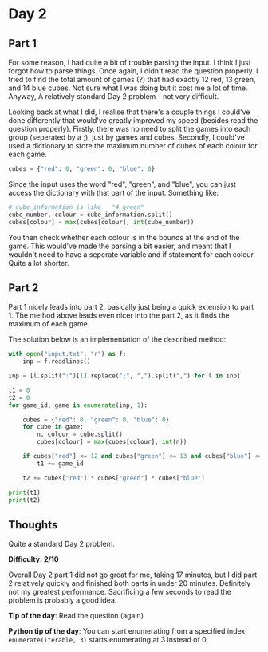 # Day 2



## Part 1

For some reason, I had quite a bit of trouble parsing the input. I think I just forgot how to parse things. Once again, I didn't read the question properly. I tried to find the total amount of games (?) that had exactly 12 red, 13 green, and 14 blue cubes. Not sure what I was doing but it cost me a lot of time. Anyway, A relatively standard Day 2 problem - not very difficult.

Looking back at what I did, I realise that there's a couple things I could've done differently that would've greatly improved my speed (besides read the question properly). Firstly, there was no need to split the games into each group (seperated by a ;), just by games and cubes. Secondly, I could've used a dictionary to store the maximum number of cubes of each colour for each game. 
```python
cubes = {"red": 0, "green": 0, "blue": 0}
```
Since the input uses the word "red", "green", and "blue", you can just access the dictionary with that part of the input. Something like:
```python
# cube_information is like   "4 green"
cube_number, colour = cube_information.split()
cubes[colour] = max(cubes[colour], int(cube_number))
```
You then check whether each colour is in the bounds at the end of the game. 
This would've made the parsing a bit easier, and meant that I wouldn't need to have a seperate variable and if statement for each colour. Quite a lot shorter.


## Part 2

Part 1 nicely leads into part 2, basically just being a quick extension to part 1. The method above leads even nicer into the part 2, as it finds the maximum of each game.

The solution below is an implementation of the described method:
```python
with open("input.txt", "r") as f:
    inp = f.readlines()

inp = [l.split(":")[1].replace(";", ",").split(",") for l in inp]

t1 = 0
t2 = 0
for game_id, game in enumerate(inp, 1):

    cubes = {"red": 0, "green": 0, "blue": 0}
    for cube in game:
        n, colour = cube.split()
        cubes[colour] = max(cubes[colour], int(n))

    if cubes["red"] <= 12 and cubes["green"] <= 13 and cubes["blue"] <= 14:
        t1 += game_id

    t2 += cubes["red"] * cubes["green"] * cubes["blue"]

print(t1)
print(t2)
```


## Thoughts
Quite a standard Day 2 problem. 

**Difficulty: 2/10**

Overall Day 2 part 1 did not go great for me, taking 17 minutes, but I did part 2 relatively quickly and finished both parts in under 20 minutes. Definitely not my greatest performance. Sacrificing a few seconds to read the problem is probably a good idea.

**Tip of the day**: Read the question (again)

**Python tip of the day**: You can start enumerating from a specified index! `enumerate(iterable, 3)` starts enumerating at 3 instead of 0.

